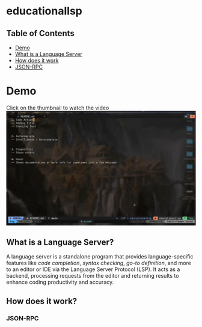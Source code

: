 # educationallsp

## Table of Contents
- [Demo](#demo)
- [What is a Language Server](#what-is-a-language-server)
- [How does it work](#how-does-it-work)
- [JSON-RPC](#json-rpc)

# Demo
Click on the thumbnail to watch the video
[![LSP Demo](thumbnail.png)](lsp%20demo.mov)

## What is a Language Server?
A language server is a standalone program that provides language-specific features like *code completion*, *syntax checking*, *go-to definition*, and more to an editor or IDE via the Language Server Protocol (LSP). It acts as a backend, processing requests from the editor and returning results to enhance coding productivity and accuracy.

## How does it work?

### JSON-RPC
